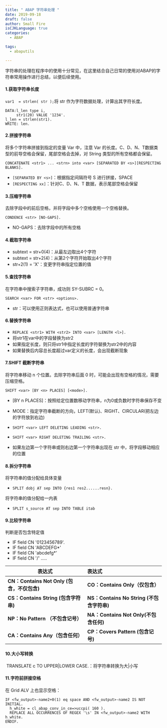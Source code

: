 ```yaml
---
title: " ABAP 字符串处理 "
date: 2019-09-18
draft: false
author: Small Fire
isCJKLanguage: true
categories: 
  - ABAP

tags: 
  - abaputils

---
```


字符串的处理在程序中的使用十分常见，在这里结合自己日常的使用对ABAP的字符串常用操作进行总结，以便后续使用。

#### 1.获取字符串长度

`var1  = strlen( str );`将 str 作为字符数据处理，计算出其字符长度。

```ABAP
DATA:l_len type i,
     str1(20) VALUE '1234'.
l_len = strlen(str1).
WRITE: len.  
```

#### 2.拼接字符串

将多个字符串拼接到指定的变量 Var 中，注意 Var 的长度。C、D、N、T数据类型的前导空格会保留，尾部空格会去掉，对 String 类型的所有空格都会保留。

`CONCATENATE <str1> ... <strn> into <var> [SEPARATED BY <s>][RESPECTING BLANKS].`

- `[SEPARATED BY <s>]`：根据指定间隔符号 S 进行拼接，SPACE
- `[RESPECTING xx]`：针对C、D、N、T 数据，表示尾部空格会保留

#### 3.压缩字符串

去除字段中的前后空格，并将字段中多个空格使用一个空格替换。

`CONDENCE <str> [NO-GAPS].`

- NO-GAPS：去除字段中的所有空格

#### 4.截取字符串

- subtext = str+0(4)：从最左边取出4个字符
- subtext = str+2(4)：从第2个字符开始取出4个字符
- str+2(1) = 'X'：变更字符串指定位置的值

#### 5.查找字符串

在字符串中搜索子字符串，成功则 SY-SUBRC = 0。

`SEARCH <var> FOR <str> <options>.`

- str：可以使用正则表达式，也可以使用普通字符串

#### 6.替换字符串

- `REPLACE <str1> WITH <str2> INTO <var> [LENGTH <l>].`
- 将str1在var中的字段替换为str2
- 如果指定长度，则只将str1中指定长度的字符替换为str2中的内容
- 如果替换后内容总长度超过var定义的长度，会出现截断现象

#### 7.SHIFT 截断字符串

将字符串移动 n 个位置。去除字符串后面 0 时，可能会出现有空格的情况，需要压缩空格。

`SHIFT <var> [BY <n> PLACES] [<mode>].`

- [BY n PLACES]：按照给定位置数移动字符串，n为0或负数时字符串保存不变

- MODE：指定字符串截断的方向，LEFT(默认)、RIGHT、CIRCULAR(把左边的字符放到右边)
- `SHIFT <var> LEFT DELETING LEADING <str>.`
- `SHIFT <var> RIGHT DELETING TRAILING <str>.`
- 如果左边第一个字符串或则右边第一个字符串出现在 str 中，将字段移动相应的位置

#### 8.拆分字符串

将字符串的值分配给具体变量

- `SPLIT dobj AT sep INTO {res1 res2......resn}.` 

将字符串的值分配给一内表

- `SPLIT s_source AT sep INTO TABLE itab`

#### 9.比较字符串

判断是否包含特定值

- IF field CN '0123456789'.
- IF field CN 'ABCDEFG*' 
- IF field CN 'abcdefg*'
- IF field CN '/' .....

| 表达式                                     | 表达式                                    |
| ------------------------------------------ | :---------------------------------------- |
| **CN：Contains Not Only (包含，不仅包含)** | **CO：Contains Only（仅包含）**           |
| **CS：Contains String (包含字符串)**       | **NS：Contains No String (不包含字符串)** |
| **NP：No Pattern （不包含记号）**          | **NA：Contains Not Only(不包含任何)**     |
| **CA：Contains Any（包含任何）**           | **CP：Covers Pattern (包含记号)**         |

#### 10.大小写转换

​	TRANSLATE c TO UPPER|LOWER CASE.：将字符串转换为大|小写

#### 11.字符前拼接空格

在 Grid ALV 上也显示空格：

```ABAP
IF <fw_output>-name2+0(1) eq space AND <fw_output>-name2 IS NOT INITIAL.
  h_white = cl_abap_conv_in_ce=>uccpi( 160 ).
  REPLACE ALL OCCURRENCES OF REGEX '\s' IN <fw_output>-name2 WITH h_white.
ENDIF.
```

